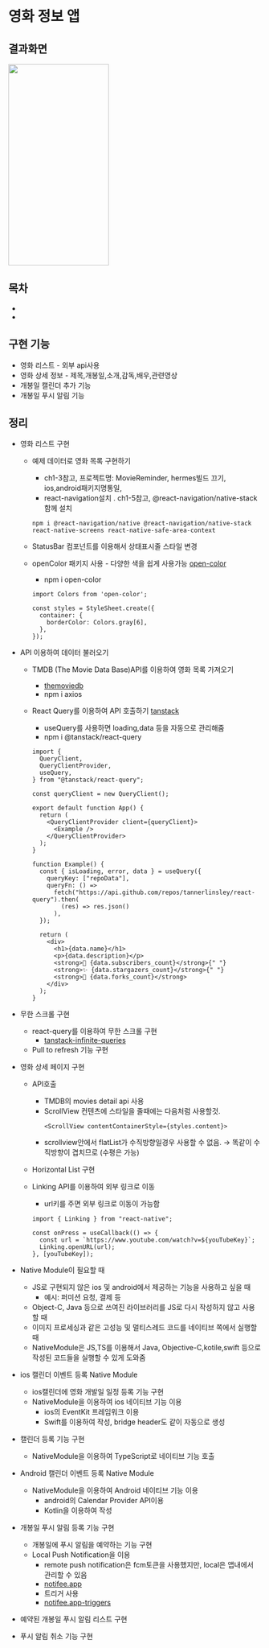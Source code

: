 # 영화 정보 앱

## 결과화면

 <img src="" width="200" height="400">
 
## 목차
- [](#)
- [](#)

## 구현 기능

- 영화 리스트 - 외부 api사용
- 영화 상세 정보 - 제목,개봉일,소개,감독,배우,관련영상
- 개봉일 캘린더 추가 기능
- 개봉일 푸시 알림 기능

## 정리

- 영화 리스트 구현

  - 예제 데이터로 영화 목록 구현하기
    - ch1-3참고, 프로젝트명: MovieReminder, hermes빌드 끄기, ios,android패키지명통일,
    - react-navigation설치 . ch1-5참고, @react-navigation/native-stack함께 설치
    ```
    npm i @react-navigation/native @react-navigation/native-stack react-native-screens react-native-safe-area-context
    ```
  - StatusBar 컴포넌트를 이용해서 상태표시줄 스타일 변경
  - openColor 패키지 사용 - 다양한 색을 쉽게 사용가능
    [open-color](https://yeun.github.io/open-color/)

    - npm i open-color

    ```
    import Colors from 'open-color';

    const styles = StyleSheet.create({
      container: {
        borderColor: Colors.gray[6],
      },
    });
    ```

- API 이용하여 데이터 불러오기

  - TMDB (The Movie Data Base)API를 이용하여 영화 목록 가져오기
    - [themoviedb](https://www.themoviedb.org/?language=ko)
    - npm i axios
  - React Query를 이용하여 API 호출하기
    [tanstack](https://tanstack.com/query/latest/docs/react/overview)

    - useQuery를 사용하면 loading,data 등을 자동으로 관리해줌
    - npm i @tanstack/react-query

    ```
    import {
      QueryClient,
      QueryClientProvider,
      useQuery,
    } from "@tanstack/react-query";

    const queryClient = new QueryClient();

    export default function App() {
      return (
        <QueryClientProvider client={queryClient}>
          <Example />
        </QueryClientProvider>
      );
    }

    function Example() {
      const { isLoading, error, data } = useQuery({
        queryKey: ["repoData"],
        queryFn: () =>
          fetch("https://api.github.com/repos/tannerlinsley/react-query").then(
            (res) => res.json()
          ),
      });

      return (
        <div>
          <h1>{data.name}</h1>
          <p>{data.description}</p>
          <strong>👀 {data.subscribers_count}</strong>{" "}
          <strong>✨ {data.stargazers_count}</strong>{" "}
          <strong>🍴 {data.forks_count}</strong>
        </div>
      );
    }
    ```

- 무한 스크롤 구현

  - react-query를 이용하여 무한 스크롤 구현
    - [tanstack-infinite-queries](https://tanstack.com/query/v4/docs/react/guides/infinite-queries)
  - Pull to refresh 기능 구현

- 영화 상세 페이지 구현

  - API호출
    - TMDB의 movies detail api 사용
    - ScrollView 컨텐츠에 스타일을 줄때에는 다음처럼 사용할것.
      ```
      <ScrollView contentContainerStyle={styles.content}>
      ```
    - scrollview안에서 flatList가 수직방향일경우 사용할 수 없음. → 똑같이 수직방향이 겹치므로 (수평은 가능)
  - Horizontal List 구현
  - Linking API를 이용하여 외부 링크로 이동

    - url키를 주면 외부 링크로 이동이 가능함

    ```
    import { Linking } from "react-native";

    const onPress = useCallback(() => {
      const url = `https://www.youtube.com/watch?v=${youTubeKey}`;
      Linking.openURL(url);
    }, [youTubeKey]);
    ```

- Native Module이 필요할 때
  - JS로 구현되지 않은 ios 및 android에서 제공하는 기능을 사용하고 싶을 때
    - 예시: 퍼미션 요청, 결제 등
  - Object-C, Java 등으로 쓰여진 라이브러리를 JS로 다시 작성하지 않고 사용할 때
  - 이미지 프로세싱과 같은 고성능 및 멀티스레드 코드를 네이티브 쪽에서 실행할 때
  - NativeModule은 JS,TS를 이용해서 Java, Objective-C,kotile,swift 등으로 작성된 코드들을 실행할 수 있게 도와줌
- ios 캘린더 이벤트 등록 Native Module
  - ios캘린더에 영화 개발일 일정 등록 기능 구현
  - NativeModule을 이용하여 ios 네이티브 기능 이용
    - ios의 EventKit 프레임워크 이용
    - Swift를 이용하여 작성, bridge header도 같이 자동으로 생성
- 캘린더 등록 기능 구현
  - NativeModule을 이용하여 TypeScript로 네이티브 기능 호출
- Android 캘린더 이벤트 등록 Native Module
  - NativeModule을 이용하여 Android 네이티브 기능 이용
    - android의 Calendar Provider API이용
    - Kotlin을 이용하여 작성
- 개봉일 푸시 알림 등록 기능 구현

  - 개봉일에 푸시 알림을 예약하는 기능 구현
  - Local Push Notification을 이용
    - remote push notification은 fcm토큰을 사용했지만, local은 앱내에서 관리할 수 있음
    - [notifee.app](https://notifee.app/react-native/docs/installation)
    - 트리거 사용
    - [notifee.app-triggers](https://notifee.app/react-native/docs/triggers)

- 예약된 개봉일 푸시 알림 리스트 구현
- 푸시 알림 취소 기능 구현
